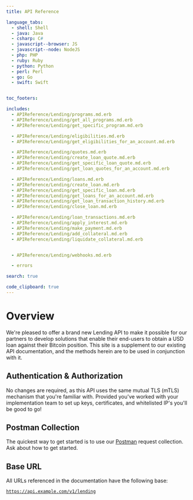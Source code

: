 ```yaml
---
title: API Reference

language_tabs:
  - shell: Shell
  - java: Java  
  - csharp: C#
  - javascript--browser: JS  
  - javascript--node: NodeJS
  - php: PHP
  - ruby: Ruby
  - python: Python
  - perl: Perl
  - go: Go
  - swift: Swift


toc_footers:

includes:
  - APIReference/Lending/programs.md.erb  
  - APIReference/Lending/get_all_programs.md.erb    
  - APIReference/Lending/get_specific_program.md.erb  

  - APIReference/Lending/eligibilities.md.erb
  - APIReference/Lending/get_eligibilities_for_an_account.md.erb

  - APIReference/Lending/quotes.md.erb
  - APIReference/Lending/create_loan_quote.md.erb  
  - APIReference/Lending/get_specific_loan_quote.md.erb    
  - APIReference/Lending/get_loan_quotes_for_an_account.md.erb

  - APIReference/Lending/loans.md.erb
  - APIReference/Lending/create_loan.md.erb  
  - APIReference/Lending/get_specific_loan.md.erb
  - APIReference/Lending/get_loans_for_an_account.md.erb  
  - APIReference/Lending/get_loan_transaction_history.md.erb    
  - APIReference/Lending/close_loan.md.erb

  - APIReference/Lending/loan_transactions.md.erb    
  - APIReference/Lending/apply_interest.md.erb   
  - APIReference/Lending/make_payment.md.erb     
  - APIReference/Lending/add_collateral.md.erb     
  - APIReference/Lending/liquidate_collateral.md.erb   


  - APIReference/Lending/webhooks.md.erb    

  - errors

search: true

code_clipboard: true
---
```


# Overview

We're pleased to offer a brand new Lending API to make it possible for our partners to develop solutions that enable their end-users to obtain a USD loan against their Bitcoin position. This site is a supplement to our existing API documentation, and the methods herein are to be used in conjunction with it.

## Authentication & Authorization
No changes are required, as this API uses the same mutual TLS (mTLS) mechanism that you're familiar with. Provided you've worked with your implementation team to set up keys, certificates, and whitelisted IP's you'll be good to go!

## Postman Collection
The quickest way to get started is to use our [Postman](http://www.postman.com/) request collection. Ask about how to get started.

## Base URL

All URLs referenced in the documentation have the following base:

<code class="standout">https://api.example.com/v1/lending</code>
